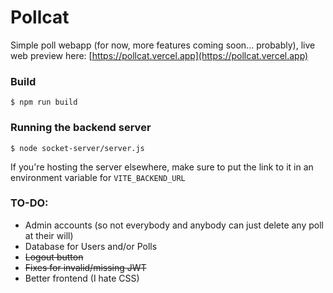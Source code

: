 # Pollcat

Simple poll webapp (for now, more features coming soon... probably), live web preview here: [https://pollcat.vercel.app](https://pollcat.vercel.app)

### Build
```shell
$ npm run build
```

### Running the backend server
```shell
$ node socket-server/server.js
```

If you're hosting the server elsewhere, make sure to put the link to it in an environment variable for `VITE_BACKEND_URL`

### TO-DO:

* Admin accounts (so not everybody and anybody can just delete any poll at their will)
* Database for Users and/or Polls
* ~~Logout button~~
* ~~Fixes for invalid/missing JWT~~
* Better frontend (I hate CSS)
